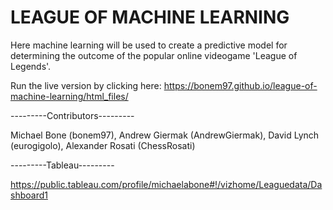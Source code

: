 <h1>LEAGUE OF MACHINE LEARNING</h1>

Here machine learning will be used to create a predictive model for determining the outcome of the popular online videogame 'League of Legends'.

Run the live version by clicking here: https://bonem97.github.io/league-of-machine-learning/html_files/

---------Contributors---------

Michael Bone (bonem97), Andrew Giermak (AndrewGiermak), David Lynch (eurogigolo), Alexander Rosati (ChessRosati)

---------Tableau---------

https://public.tableau.com/profile/michaelabone#!/vizhome/Leaguedata/Dashboard1
